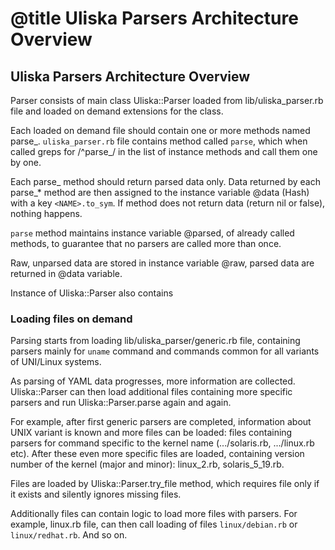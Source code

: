 # @title Uliska Parsers Architecture Overview


Uliska Parsers Architecture Overview
------------------------------------

Parser consists of main class Uliska::Parser loaded from
lib/uliska_parser.rb file and loaded on demand extensions for the
class.

Each loaded on demand file should contain one or more methods named
parse_<NAME>. `uliska_parser.rb` file contains method called `parse`,
which when called greps for /^parse_/ in the list of instance methods
and call them one by one.

Each parse_<NAME> method should return parsed data only. Data returned
by each parse_* method are then assigned to the instance variable
@data (Hash) with a key `<NAME>.to_sym`. If method does not return
data (return nil or false), nothing happens.

`parse` method maintains instance variable @parsed, of already called
methods, to guarantee that no parsers are called more than once.

Raw, unparsed data are stored in instance variable @raw, parsed data
are returned in @data variable.

Instance of Uliska::Parser also contains 

### Loading files on demand

Parsing starts from loading lib/uliska_parser/generic.rb file,
containing parsers mainly for `uname` command and commands common for
all variants of UNI/Linux systems.

As parsing of YAML data progresses, more information are
collected. Uliska::Parser can then load additional files containing
more specific parsers and run Uliska::Parser.parse again and again.

For example, after first generic parsers are completed, information
about UNIX variant is known and more files can be loaded: files
containing parsers for command specific to the kernel name
(.../solaris.rb, .../linux.rb etc). After these even more specific
files are loaded, containing version number of the kernel (major and
minor): linux_2.rb, solaris_5_19.rb.

Files are loaded by Uliska::Parser.try_file method, which requires
file only if it exists and silently ignores missing files.

Additionally files can contain logic to load more files with
parsers. For example, linux.rb file, can then call loading of files
`linux/debian.rb` or `linux/redhat.rb`. And so on.
